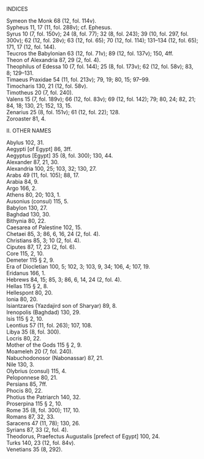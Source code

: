 INDICES

Symeon the Monk 68 (12, fol. 114v).  
Sypheus 11, 17 (11, fol. 288v); cf. Ephesus.  
Syrus 10 (7, fol. 150v); 24 (8, fol. 77); 32 (8, fol. 243); 39 (10, fol. 297, fol. 300v); 62 (12, fol. 28v); 63 (12, fol. 65); 70 (12, fol. 114); 131–134 (12, fol. 65); 171, 17 (12, fol. 144).  
Teucros the Babylonian 63 (12, fol. 71v); 89 (12, fol. 137v); 150, 4ff.  
Theon of Alexandria 87, 29 (2, fol. 4).  
Theophilus of Edessa 10 (7, fol. 144); 25 (8, fol. 173v); 62 (12, fol. 58v); 83, 8; 129–131.  
Timaeus Praxidae 54 (11, fol. 213v); 79, 19; 80, 15; 97–99.  
Timocharis 130, 21 (12, fol. 58v).  
Timotheus 20 (7, fol. 240).  
Valens 15 (7, fol. 189v); 66 (12, fol. 83v); 69 (12, fol. 142); 79; 80, 24; 82, 21; 84, 18; 130, 21; 152, 13, 15.  
Zenarius 25 (8, fol. 151v); 61 (12, fol. 22); 128.  
Zoroaster 81, 4.  

II. OTHER NAMES

Abylus 102, 31.  
Aegypti [of Egypt] 86, 3ff.  
Aegyptus [Egypt] 35 (8, fol. 300); 130, 44.  
Alexander 87, 21, 30.  
Alexandria 100, 25; 103, 32; 130, 27.  
Arabs 49 (11, fol. 105); 88, 17.  
Arabia 84, 9.  
Argo 166, 2.  
Athens 80, 20; 103, 1.  
Ausonius (consul) 115, 5.  
Babylon 130, 27.  
Baghdad 130, 30.  
Bithynia 80, 22.  
Caesarea of Palestine 102, 15.  
Chetaei 85, 3; 86, 6, 16, 24 (2, fol. 4).  
Christians 85, 3; 10 (2, fol. 4).  
Ciputes 87, 17, 23 (2, fol. 6).  
Core 115, 2, 10.  
Demeter 115 § 2, 9.  
Era of Diocletian 100, 5; 102, 3; 103, 9, 34; 106, 4; 107, 19.  
Eridanus 166, 1.  
Hebrews 84, 15; 85, 3; 86, 6, 14, 24 (2, fol. 4).  
Hellas 115 § 2, 8.  
Hellespont 80, 20.  
Ionia 80, 20.  
Isiantzares (Yazdajird son of Sharyar) 89, 8.  
Irenopolis (Baghdad) 130, 29.  
Isis 115 § 2, 10.  
Leontius 57 (11, fol. 263); 107, 108.  
Libya 35 (8, fol. 300).  
Locris 80, 22.  
Mother of the Gods 115 § 2, 9.  
Moameleh 20 (7, fol. 240).  
Nabuchodonosor (Nabonassar) 87, 21.  
Nile 130, 3.  
Olybrius (consul) 115, 4.  
Peloponnese 80, 21.  
Persians 85, 7ff.  
Phocis 80, 22.  
Photius the Patriarch 140, 32.  
Proserpina 115 § 2, 10.  
Rome 35 (8, fol. 300); 117, 10.  
Romans 87, 32, 33.  
Saracens 47 (11, 78); 130, 26.  
Syrians 87, 33 (2, fol. 4).  
Theodorus, Praefectus Augustalis [prefect of Egypt] 100, 24.  
Turks 140, 23 (12, fol. 84v).  
Venetians 35 (8, 292).